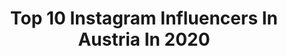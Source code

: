 ---
title: Top 10 Instagram Influencers In Austria In 2020
description: >-
  Find top Instagram influencers in Austria in 2020. Most popular hashtags: #blogger #prettylittleiiinspo #inspiration #fashioninspo.
platform: Instagram
profiles:
  - username: "melamed_matan"
    fullname: >-
      MATAN MELAMED 🦍🌏
    location: "Austria"
    followers: 3016
    engagement: 2401
    commentsToLikes: 0.122842
    id: ck8wdepc7dqbq0j78ei7iqntg
    verified: false
    hashtags: "#calisthenics, #gymnastics, #gym, #gornation"
  - username: "ayrukantv"
    fullname: >-
      ayrukantv
    location: "Austria"
    followers: 155295
    engagement: 961
    commentsToLikes: 0.085709
    id: ck6u723tsj11i0j710u7bupzq
    verified: false
    hashtags: "#sonntag12uhr, #2020, #ayrukantvfamily, #2k19"
  - username: "jetvdwaals"
    fullname: >-
      Jet Willemijn Davida
    location: "Austria"
    followers: 2434
    engagement: 3453
    commentsToLikes: 0.177738
    id: ck6tuiw1hgld70j71ata11uxi
    verified: false
    hashtags: "#bohobeachnl, #sweet16, #strongersweden, #subdued"
  - username: "lisasusan__"
    fullname: >-
      ✨INSPO ◦ TRAVEL ◦ FASHION✨
    location: "Austria"
    followers: 5972
    engagement: 2160
    commentsToLikes: 0.123206
    id: ck55oumy796370i11i089oq8d
    verified: false
    hashtags: "#giveaway, #passionpassport, #goodlife, #phonecase"
  - username: "jelenatdcx"
    fullname: >-
      ! J E L E N A
    location: "Austria"
    followers: 146426
    engagement: 1253
    commentsToLikes: 0.070020
    id: ck14hhl86adcu0i19y5x4fv3m
    verified: false
    hashtags: ""
  - username: "panzi__"
    fullname: >-
      MARCO   ( PANZI )
    location: "Austria"
    followers: 49384
    engagement: 700
    commentsToLikes: 0.062301
    id: ck8tdr17i4glf0j78ph477xqk
    verified: false
    hashtags: "#goforit, #camougang"
  - username: "lau13raa"
    fullname: >-
      CURVES • TRAVEL • FASHION
    location: "Austria"
    followers: 18269
    engagement: 1510
    commentsToLikes: 0.070835
    id: ck8t8qew4ldp60j78mfio58d4
    verified: false
    hashtags: "#outfitgoals, #curvygirl, #outfit, #curvyfashion"
  - username: "yoga_lanie"
    fullname: >-
      Yoga - Lanie
    location: "Austria"
    followers: 3077
    engagement: 4848
    commentsToLikes: 0.284632
    id: ck5zofvkpqh5h0i14f56w5txw
    verified: false
    hashtags: "#yogamitmady, #forsthofalm, #split, #yogagirl"
  - username: "zarmonious"
    fullname: >-
      
    location: "Austria"
    followers: 5631
    engagement: 1467
    commentsToLikes: 0.083316
    id: ck13bolccwevu0i1970ffirzo
    verified: false
    hashtags: "#raspberrypi, #raspberrypi3, #raspberrypiprojects, #floppydrive"
  - username: "evanhara7"
    fullname: >-
      Evan Hara
    location: "Austria"
    followers: 66218
    engagement: 950
    commentsToLikes: 0.093010
    id: ck0vzppltaa6b0i194om9rny9
    verified: false
    hashtags: ""
---